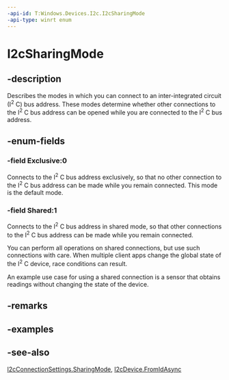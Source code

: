 ```yaml
---
-api-id: T:Windows.Devices.I2c.I2cSharingMode
-api-type: winrt enum
---
```


<!-- Enumeration syntax
public enum Windows.Devices.I2c.I2cSharingMode : int
-->

# I2cSharingMode

## -description
Describes the modes in which you can connect to an inter-integrated circuit (I<sup>2</sup> C) bus address. These modes determine whether other connections to the I<sup>2</sup> C bus address can be opened while you are connected to the I<sup>2</sup> C bus address.

## -enum-fields
### -field Exclusive:0
Connects to the I<sup>2</sup> C bus address exclusively, so that no other connection to the I<sup>2</sup> C bus address can be made while you remain connected. This mode is the default mode.

### -field Shared:1
Connects to the I<sup>2</sup> C bus address in shared mode, so that other connections to the I<sup>2</sup> C bus address can be made while you remain connected.

You can perform all operations on shared connections, but use such connections with care. When multiple client apps change the global state of the I<sup>2</sup> C device, race conditions can result.

An example use case for using a shared connection is a sensor that obtains readings without changing the state of the device.


## -remarks

## -examples

## -see-also
[I2cConnectionSettings.SharingMode](i2cconnectionsettings_sharingmode.md), [I2cDevice.FromIdAsync](i2cdevice_fromidasync_1693757112.md)